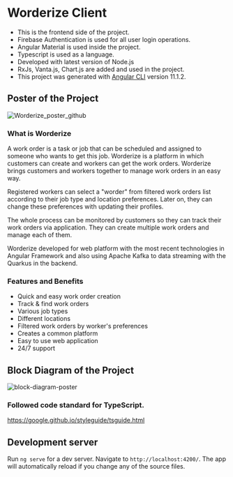 # Worderize Client 

- This is the frontend side of the project.
- Firebase Authentication is used for all user login operations.
- Angular Material is used inside the project.
- Typescript is used as a language.
- Developed with latest version of Node.js
- RxJs, Vanta.js, Chart.js are added and used in the project.
- This project was generated with [Angular CLI](https://github.com/angular/angular-cli) version 11.1.2. 

## Poster of the Project
![Worderize_poster_github](https://user-images.githubusercontent.com/34353055/117163026-ee206980-adcb-11eb-9634-16d44f393932.jpeg)

### What is Worderize
A work order is a task or job that can be scheduled and assigned to someone who wants to get this job. Worderize is a platform in which customers can create and workers can get the work orders. Worderize brings customers and workers together to manage work orders in an easy way. 

Registered workers can select a "worder" from filtered work orders list according to their job type and location preferences. Later on, they can change these preferences with updating their profiles.

The whole process can be monitored by customers so they can track their work orders via application. They can create multiple work orders and manage each of them.

Worderize developed for web platform with the most recent technologies in Angular Framework and also using Apache Kafka to data streaming with the Quarkus in the backend.


### Features and Benefits
- Quick and easy work order creation
- Track & find work orders
- Various job types
- Different locations
- Filtered work orders by worker's preferences
- Creates a common platform
- Easy to use web application
- 24/7 support

## Block Diagram of the Project
![block-diagram-poster](https://user-images.githubusercontent.com/34353055/117164490-558ae900-adcd-11eb-8ff5-c24be3b96e0d.png)
 
### Followed code standard for TypeScript.
https://google.github.io/styleguide/tsguide.html

## Development server

Run `ng serve` for a dev server. Navigate to `http://localhost:4200/`. The app will automatically reload if you change any of the source files.
